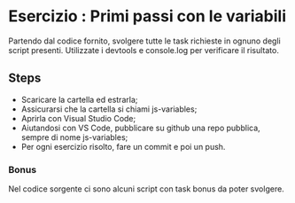 # Esercizio : Primi passi con le variabili

Partendo dal codice fornito, svolgere tutte le task richieste in ognuno degli script presenti.
Utilizzate i devtools e console.log per verificare il risultato.

## Steps

- Scaricare la cartella ed estrarla;
- Assicurarsi che la cartella si chiami js-variables;
- Aprirla con Visual Studio Code;
- Aiutandosi con VS Code, pubblicare su github una repo pubblica, sempre di nome js-variables;
- Per ogni esercizio risolto, fare un commit e poi un push.

### Bonus

Nel codice sorgente ci sono alcuni script con task bonus da poter svolgere.